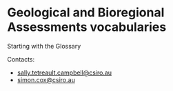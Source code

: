 # Geological and Bioregional Assessments vocabularies

Starting with the Glossary

Contacts: 

- sally.tetreault.campbell@csiro.au
- simon.cox@csiro.au
